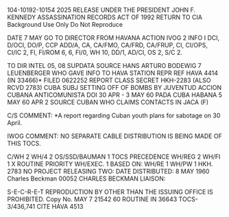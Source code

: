 104-10192-10154 2025 RELEASE UNDER THE PRESIDENT JOHN F. KENNEDY ASSASSINATION RECORDS ACT OF 1992
RETURN TO CIA
Background Use Only
Do Not Reproduce

DATE 7 MAY GO
TO DIRECTOR
FROM HAVANA
ACTION IVOG 2
INFO I DCI, D/OCI, DO/P, CCP ADD/A, CA, CA/FMO, CA/FRD,
CA/FRUP, CI, CI/OPS, CI/IC 2, FI, FI/ROM 6, 6, FI/0,
WH 10, DD/1, AD/CI, OS 2, S/C 2.

TO DIR
INTEL 05, 08
SUPDATA SOURCE HANS ARTURO BODEWIG 7 LEUENBERGER WHO GAVE INFO TO HAVA STATION
REPR REF HAVA 4414 (IN 33466)* FILED 0622252 REPORT CLASS SECRET HKH-2283
(ALSO RCVD 2783) CUBA SUBJ SETTING OFF OF BOMBS BY JUVENTUD ACCION CUBANA
ANTICOMUNISTA DOI 30 APR - 3 MAY 60 PADA CUBA HABANA 5 MAY 60 APR 2
SOURCE CUBAN WHO CLAIMS CONTACTS IN JACA (F)

C/S COMMENT: *A report regarding Cuban youth plans for sabotage on 30 April.

IWOG COMMENT:
NO SEPARATE CABLE DISTRIBUTION IS BEING MADE OF THIS TOCS.

C/WH 2 WH/4 2 OS/SSD/BAUMAN 1 TOCS PRECEDENCE
WH/REG 2 WH/FI 1 X ROUTINE
PRIORITY
WH/EXEC. 1
BASED ON:
WH/RE 1
WH/PW 1 HKH. 2783
NO PROJECT
RELEASING TWO: DATE DISTRIBUTED:
8 MAY 1960
Charles Beckman 00052
CHARLES BECKMAN LIAISON:

S-E-C-R-E-T
REPRODUCTION BY OTHER THAN THE ISSUING OFFICE IS PROHIBITED. Copy No.
MAY 7 21542 60
ROUTINE
IN 36643
TOCS-3/436,741 CITE HAVA 4513
